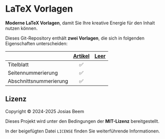 # LaTeX Vorlagen

**Moderne LaTeX Vorlagen**, damit Sie Ihre kreative Energie für den Inhalt nutzen können.

Dieses Git-Repository enthält **zwei Vorlagen**, die sich in folgenden Eigenschaften unterscheiden:

|                         | [Artikel](./Artikel.tex) | [Leer](./Leer.tex) |
| ----------------------- | :----------------------: | :----------------: |
| Titelblatt              | ✅                       |                    |
| Seitennummerierung      | ✅                       |                    |
| Abschnittsnummerierung  | ✅                       |                    |

## Lizenz

Copyright © 2024-2025 Josias Beem

Dieses Projekt wird unter den Bedingungen der **MIT-Lizenz** bereitgestellt.

In der beigefügten Datei `LICENSE` finden Sie weiterführende Informationen.
